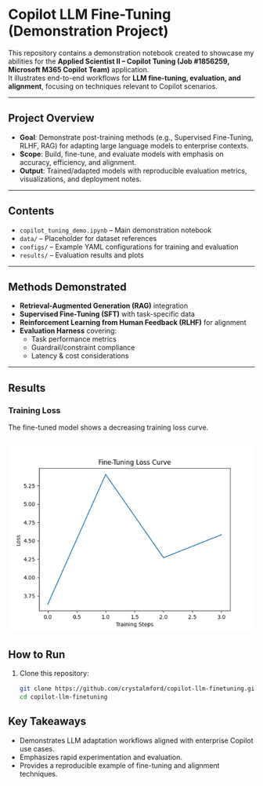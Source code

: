 # Copilot LLM Fine-Tuning (Demonstration Project)

This repository contains a demonstration notebook created to showcase my abilities for the **Applied Scientist II – Copilot Tuning (Job #1856259, Microsoft M365 Copilot Team)** application.  
It illustrates end-to-end workflows for **LLM fine-tuning, evaluation, and alignment**, focusing on techniques relevant to Copilot scenarios.

---

## Project Overview

- **Goal**: Demonstrate post-training methods (e.g., Supervised Fine-Tuning, RLHF, RAG) for adapting large language models to enterprise contexts.  
- **Scope**: Build, fine-tune, and evaluate models with emphasis on accuracy, efficiency, and alignment.  
- **Output**: Trained/adapted models with reproducible evaluation metrics, visualizations, and deployment notes.  

---

## Contents

- `copilot_tuning_demo.ipynb` – Main demonstration notebook  
- `data/` – Placeholder for dataset references  
- `configs/` – Example YAML configurations for training and evaluation  
- `results/` – Evaluation results and plots  

---

## Methods Demonstrated

- **Retrieval-Augmented Generation (RAG)** integration  
- **Supervised Fine-Tuning (SFT)** with task-specific data  
- **Reinforcement Learning from Human Feedback (RLHF)** for alignment  
- **Evaluation Harness** covering:  
  - Task performance metrics  
  - Guardrail/constraint compliance  
  - Latency & cost considerations  

---

## Results

### Training Loss
The fine-tuned model shows a decreasing training loss curve.

![Training Loss Curve](loss_curve.png)
---

## How to Run

1. Clone this repository:  
   ```bash
   git clone https://github.com/crystalmford/copilot-llm-finetuning.git
   cd copilot-llm-finetuning

## Key Takeaways
- Demonstrates LLM adaptation workflows aligned with enterprise Copilot use cases.
- Emphasizes rapid experimentation and evaluation.
- Provides a reproducible example of fine-tuning and alignment techniques.

